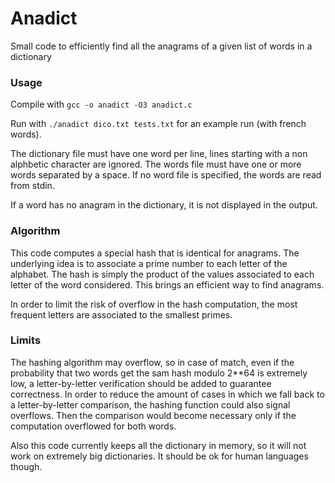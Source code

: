 # Anadict

Small code to efficiently find all the anagrams of a given list of words in a dictionary

### Usage

Compile with `gcc -o anadict -O3 anadict.c`

Run with `./anadict dico.txt tests.txt` for an example run (with french words).

The dictionary file must have one word per line, lines starting with a non alphbetic character are ignored.
The words file must have one or more words separated by a space. If no word file is specified, the words are read from stdin.

If a word has no anagram in the dictionary, it is not displayed in the output.

### Algorithm

This code computes a special hash that is identical for anagrams. The underlying idea is to associate a prime number to
each letter of the alphabet. The hash is simply the product of the values associated to each letter of the word considered.
This brings an efficient way to find anagrams.

In order to limit the risk of overflow in the hash computation, the most frequent letters are associated to the smallest primes.

### Limits

The hashing algorithm may overflow, so in case of match, even if the probability that two words get the sam hash modulo 2**64
is extremely low, a letter-by-letter verification should be added to guarantee correctness. In order to reduce the amount of cases
in which we fall back to a letter-by-letter comparison, the hashing function could also signal overflows. Then the comparison would
become necessary only if the computation overflowed for both words.


Also this code currently keeps all the dictionary in memory, so it will not work on extremely big dictionaries. It should be ok
for human languages though.


